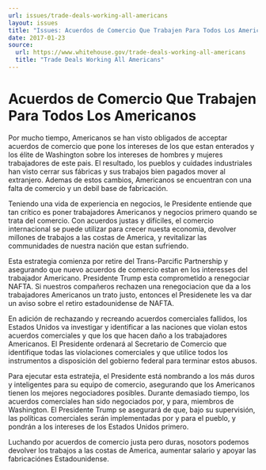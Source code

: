 ```yaml
---
url: issues/trade-deals-working-all-americans
layout: issues
title: "Issues: Acuerdos de Comercio Que Trabajen Para Todos Los Americanos"
date: 2017-01-23
source:
  url: https://www.whitehouse.gov/trade-deals-working-all-americans
  title: "Trade Deals Working All Americans"
---
```


# Acuerdos de Comercio Que Trabajen Para Todos Los Americanos

Por mucho tiempo, Americanos se han visto obligados de acceptar acuerdos de comercio que pone los intereses de los
que estan enterados y los élite de Washington sobre los intereses de hombres y mujeres trabajadores de este pais.
El resultado, los pueblos y cuidades industriales han visto cerrar sus fábricas y sus trabajos bien pagados mover al extranjero.
 Ademas de estos cambios, Americanos se encuentran con una falta de comercio y un debil base de fabricación.

Teniendo una vida de experiencia en negocios, le Presidente entiende que tan crítico es poner trabajadores Americanos
y negocios primero quando se trata del comercio. Con acuerdos justas y difíciles, el comercio internacional se puede utilizar para
crecer nuesta economia, devolver millones de trabajos a las costas de America, y revitalizar las communidades de nuestra nación que estan sufriendo.


Esta estrategia comienza por retire del Trans-Parcific Partnership y asegurando que nuevo acuerdos de comercio estan
en los interesses del trabajador Americano. Presidente Trump esta comprometido a renegociar NAFTA.
Si nuestros compañeros rechazen una renegociacion que da a los trabajadores Americanos un trato justo,
entonces el Presidenete les va dar un aviso sobre el retiro estadounidense de NAFTA.

En adición de rechazando y recreando acuerdos comerciales fallidos, los Estados Unidos va investigar y identificar a las naciones que violan
estos acuerdos comerciales y que los que hacen daño a los trabajadores Americanos. El Presidente ordenará al Secretario de Comercio que identifique todas
 las violaciones comerciales y que utilice todos los instrumentos a disposición del gobierno federal para terminar estos abusos.

Para ejecutar esta estratejia, el Presidente está nombrando a los más duros y inteligentes para su equipo de comercio, asegurando que los
Americanos tienen los mejores negociadores posibles. Durante demasiado tiempo, los acuerdos comerciales han sido negociados por, y para,
 miembros de Washington. El Presidente Trump se asegurará de que, bajo su supervisión, las políticas comerciales serán implementadas por y para el pueblo,
y pondrán a los intereses de los Estados Unidos primero.

Luchando por acuerdos de comercio justa pero duras, nosotors podemos devolver los trabajos a las costas de America, aumentar
 salario y apoyar las fabricaciónes Estadounidense.
